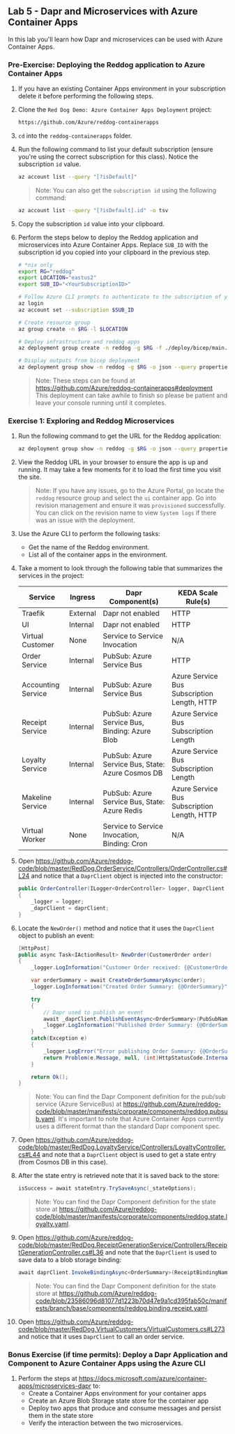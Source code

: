 ## Lab 5 - Dapr and Microservices with Azure Container Apps

In this lab you'll learn how Dapr and microservices can be used with Azure Container Apps.

### Pre-Exercise: Deploying the Reddog application to Azure Container Apps

1. If you have an existing Container Apps environment in your subscription delete it before performing the following steps.

1. Clone the `Red Dog Demo: Azure Container Apps Deployment` project:

    ```bash
    https://github.com/Azure/reddog-containerapps
    ```

1. `cd` into the `reddog-containerapps` folder.

1. Run the following command to list your default subscription (ensure you're using the correct subscription for this class). Notice the subscription `id` value.

    ```bash
    az account list --query "[?isDefault]"
    ```

    > Note: You can also get the `subscription id` using the following command:

    ```bash
    az account list --query "[?isDefault].id" -o tsv
    ```

1. Copy the subscription `id` value into your clipboard.

1. Perform the steps below to deploy the Reddog application and microservices into Azure Container Apps. Replace `SUB_ID` with the subscription id you copied into your clipboard in the previous step.

    ```bash
    # *nix only
    export RG="reddog"
    export LOCATION="eastus2"
    export SUB_ID="<YourSubscriptionID>"

    # Follow Azure CLI prompts to authenticate to the subscription of your choice
    az login
    az account set --subscription $SUB_ID

    # Create resource group
    az group create -n $RG -l $LOCATION

    # Deploy infrastructure and reddog apps
    az deployment group create -n reddog -g $RG -f ./deploy/bicep/main.bicep

    # Display outputs from bicep deployment
    az deployment group show -n reddog -g $RG -o json --query properties.outputs.urls.value
    ```

    > Note: These steps can be found at https://github.com/Azure/reddog-containerapps#deployment    
    This deployment can take awhile to finish so please be patient and leave your console running until it completes.

### Exercise 1: Exploring and Reddog Microservices

1. Run the following command to get the URL for the Reddog application:

    ```bash
    az deployment group show -n reddog -g $RG -o json --query properties.outputs.urls.value
    ```

1. View the Reddog URL in your browser to ensure the app is up and running. It may take a few moments for it to load the first time you visit the site.

    > Note: If you have any issues, go to the Azure Portal, go locate the `reddog` resource group and select the `ui` container app. Go into revision management and ensure it was `provisioned` successfully. You can click on the revision name to view `System logs` if there was an issue with the deployment.

1. Use the Azure CLI to perform the following tasks:
    - Get the name of the Reddog environment.
    - List all of the container apps in the environment.

1. Take a moment to look through the following table that summarizes the services in the project:

    | Service          | Ingress |  Dapr Component(s) | KEDA Scale Rule(s) |
    |------------------|---------|--------------------|--------------------|
    | Traefik | External | Dapr not enabled | HTTP |
    | UI | Internal | Dapr not enabled | HTTP |
    | Virtual Customer | None | Service to Service Invocation | N/A |
    | Order Service | Internal | PubSub: Azure Service Bus | HTTP |
    | Accounting Service | Internal | PubSub: Azure Service Bus | Azure Service Bus Subscription Length, HTTP |
    | Receipt Service | Internal | PubSub: Azure Service Bus, Binding: Azure Blob | Azure Service Bus Subscription Length |
    | Loyalty Service | Internal | PubSub: Azure Service Bus, State: Azure Cosmos DB | Azure Service Bus Subscription Length |
    | Makeline Service | Internal | PubSub: Azure Service Bus, State: Azure Redis | Azure Service Bus Subscription Length, HTTP |
    | Virtual Worker | None | Service to Service Invocation, Binding: Cron | N/A |

1. Open https://github.com/Azure/reddog-code/blob/master/RedDog.OrderService/Controllers/OrderController.cs#L24 and notice that a `DaprClient` object is injected into the constructor:

    ```csharp
    public OrderController(ILogger<OrderController> logger, DaprClient daprClient)
    {
        _logger = logger;
        _daprClient = daprClient;
    }
    ```

1. Locate the `NewOrder()` method and notice that it uses the `DaprClient` object to publish an event:

    ```csharp
    [HttpPost]
    public async Task<IActionResult> NewOrder(CustomerOrder order)
    {
        _logger.LogInformation("Customer Order received: {@CustomerOrder}", order);

        var orderSummary = await CreateOrderSummaryAsync(order);
        _logger.LogInformation("Created Order Summary: {@OrderSummary}", orderSummary);

        try
        {
            // Dapr used to publish an event
            await _daprClient.PublishEventAsync<OrderSummary>(PubSubName, OrderTopic, orderSummary);
            _logger.LogInformation("Published Order Summary: {@OrderSummary}", orderSummary);
        }
        catch(Exception e)
        {
            _logger.LogError("Error publishing Order Summary: {@OrderSummary}, Message: {Message}", orderSummary, e.InnerException?.Message ?? e.Message);
            return Problem(e.Message, null, (int)HttpStatusCode.InternalServerError);
        }

        return Ok();
    }
    ```

    > Note: You can find the Dapr Component definition for the pub/sub service (Azure ServiceBus) at https://github.com/Azure/reddog-code/blob/master/manifests/corporate/components/reddog.pubsub.yaml. It's important to note that Azure Container Apps currently uses a different format than the standard Dapr component spec.

1. Open https://github.com/Azure/reddog-code/blob/master/RedDog.LoyaltyService/Controllers/LoyaltyController.cs#L44 and note that a `DaprClient` object is used to get a state entry (from Cosmos DB in this case).

1. After the state entry is retrieved note that it is saved back to the store:

    ```csharp
    isSuccess = await stateEntry.TrySaveAsync(_stateOptions);
    ```

    > Note: You can find the Dapr Component definition for the state store at https://github.com/Azure/reddog-code/blob/master/manifests/corporate/components/reddog.state.loyalty.yaml.

1. Open https://github.com/Azure/reddog-code/blob/master/RedDog.ReceiptGenerationService/Controllers/ReceiptGenerationController.cs#L36 and note that the `DaprClient` is used to save data to a blob storage binding:

    ```csharp
    await daprClient.InvokeBindingAsync<OrderSummary>(ReceiptBindingName, "create", orderSummary, metadata);
    ```

    > Note: You can find the Dapr Component definition for the state store at https://github.com/Azure/reddog-code/blob/23586096d81077d1223b70d47e9a1cd395fab50c/manifests/branch/base/components/reddog.binding.receipt.yaml.

1. Open https://github.com/Azure/reddog-code/blob/master/RedDog.VirtualCustomers/VirtualCustomers.cs#L273 and notice that it uses `DaprClient` to call an order service.

### Bonus Exercise (if time permits): Deploy a Dapr Application and Component to Azure Container Apps using the Azure CLI

1. Perform the steps at https://docs.microsoft.com/azure/container-apps/microservices-dapr to:
    - Create a Container Apps environment for your container apps
    - Create an Azure Blob Storage state store for the container app
    - Deploy two apps that produce and consume messages and persist them in the state store
    - Verify the interaction between the two microservices.





